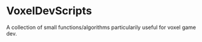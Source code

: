 # VoxelDevScripts
A collection of small functions/algorithms particularily useful for voxel game dev.
